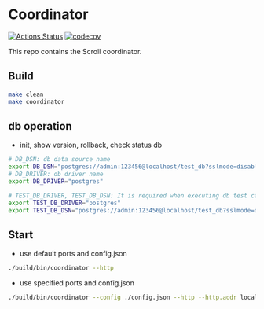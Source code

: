 # Coordinator

[![Actions Status](https://scroll-tech/coordinator/workflows/Continuous%20Integration/badge.svg)](https://scroll-tech/coordinator/actions)
[![codecov](https://codecov.io/gh/scroll-tech/coordinator/branch/master/graph/badge.svg)](https://codecov.io/gh/scroll-tech/coordinator)

This repo contains the Scroll coordinator.

## Build

```bash
make clean
make coordinator
```

## db operation

* init, show version, rollback, check status db

```bash
# DB_DSN: db data source name
export DB_DSN="postgres://admin:123456@localhost/test_db?sslmode=disable"
# DB_DRIVER: db driver name
export DB_DRIVER="postgres"

# TEST_DB_DRIVER, TEST_DB_DSN: It is required when executing db test cases
export TEST_DB_DRIVER="postgres"
export TEST_DB_DSN="postgres://admin:123456@localhost/test_db?sslmode=disable" 
```

## Start

* use default ports and config.json

```bash
./build/bin/coordinator --http
```

* use specified ports and config.json

```bash
./build/bin/coordinator --config ./config.json --http --http.addr localhost --http.port 8390
```
